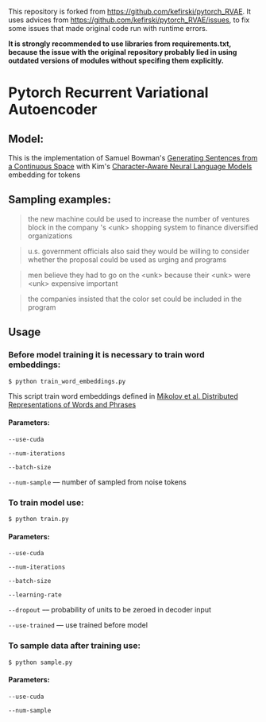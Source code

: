 This repository is forked from https://github.com/kefirski/pytorch_RVAE.
It uses advices from https://github.com/kefirski/pytorch_RVAE/issues, to fix some issues that made original code run with  runtime errors.

<b>It is strongly recommended to use libraries from requirements.txt, because the issue with the original repository probably lied in using outdated versions of modules without specifing them explicitly. </b>


# Pytorch Recurrent Variational Autoencoder 

## Model:
This is the implementation of Samuel Bowman's [Generating Sentences from a Continuous Space](https://arxiv.org/abs/1511.06349#)
with Kim's [Character-Aware Neural Language Models](https://arxiv.org/abs/1508.06615) embedding for tokens

## Sampling examples:
> the new machine could be used to increase the number of ventures block in the company 's \<unk> shopping system to finance diversified organizations

> u.s. government officials also said they would be willing to consider whether the proposal could be used as urging and programs

> men believe they had to go on the \<unk> because their \<unk> were \<unk> expensive important

> the companies insisted that the color set could be included in the program

## Usage
### Before model training it is necessary to train word embeddings:
```
$ python train_word_embeddings.py
```

This script train word embeddings defined in [Mikolov et al. Distributed Representations of Words and Phrases](https://arxiv.org/abs/1310.4546)

#### Parameters:
`--use-cuda`

`--num-iterations`

`--batch-size`

`--num-sample` –– number of sampled from noise tokens


### To train model use:
```
$ python train.py
```

#### Parameters:
`--use-cuda`

`--num-iterations`

`--batch-size`

`--learning-rate`
 
`--dropout` –– probability of units to be zeroed in decoder input

`--use-trained` –– use trained before model

### To sample data after training use:
```
$ python sample.py
```
#### Parameters:
`--use-cuda`

`--num-sample`

